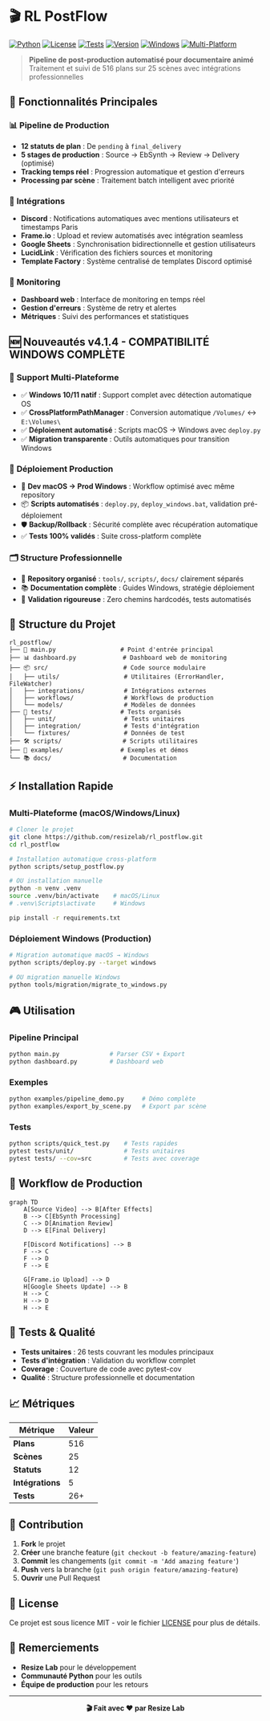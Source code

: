 # 🎬 RL PostFlow

[![Python](https://img.shields.io/badge/Python-3.11+-blue.svg)](https://python.org)
[![License](https://img.shields.io/badge/License-MIT-green.svg)](LICENSE)
[![Tests](https://img.shields.io/badge/Tests-pytest-orange.svg)](tests/)
[![Version](https://img.shields.io/badge/Version-4.1.4-red.svg)](https://github.com/resizelab/rl_postflow/releases)
[![Windows](https://img.shields.io/badge/Windows-Compatible-brightgreen.svg)](docs/WINDOWS_GUIDE.md)
[![Multi-Platform](https://img.shields.io/badge/Multi--Platform-macOS%20%7C%20Windows%20%7C%20Linux-blue.svg)](docs/DEPLOYMENT_STRATEGY.md)

> **Pipeline de post-production automatisé pour documentaire animé**  
> Traitement et suivi de 516 plans sur 25 scènes avec intégrations professionnelles

## 🚀 Fonctionnalités Principales

### 📊 **Pipeline de Production**
- **12 statuts de plan** : De `pending` à `final_delivery`
- **5 stages de production** : Source → EbSynth → Review → Delivery (optimisé)
- **Tracking temps réel** : Progression automatique et gestion d'erreurs
- **Processing par scène** : Traitement batch intelligent avec priorité

### 🔗 **Intégrations**
- **Discord** : Notifications automatiques avec mentions utilisateurs et timestamps Paris
- **Frame.io** : Upload et review automatisés avec intégration seamless
- **Google Sheets** : Synchronisation bidirectionnelle et gestion utilisateurs
- **LucidLink** : Vérification des fichiers sources et monitoring
- **Template Factory** : Système centralisé de templates Discord optimisé

### 🎯 **Monitoring**
- **Dashboard web** : Interface de monitoring en temps réel
- **Gestion d'erreurs** : Système de retry et alertes
- **Métriques** : Suivi des performances et statistiques

## 🆕 Nouveautés v4.1.4 - **COMPATIBILITÉ WINDOWS COMPLÈTE**

### 🔧 **Support Multi-Plateforme**
- ✅ **Windows 10/11 natif** : Support complet avec détection automatique OS
- ✅ **CrossPlatformPathManager** : Conversion automatique `/Volumes/` ↔ `E:\Volumes\`
- ✅ **Déploiement automatisé** : Scripts macOS → Windows avec `deploy.py`
- ✅ **Migration transparente** : Outils automatiques pour transition Windows

### 🚀 **Déploiement Production**
- 🔄 **Dev macOS → Prod Windows** : Workflow optimisé avec même repository
- 📦 **Scripts automatisés** : `deploy.py`, `deploy_windows.bat`, validation pré-déploiement
- 🛡️ **Backup/Rollback** : Sécurité complète avec récupération automatique
- ✅ **Tests 100% validés** : Suite cross-platform complète

### 🗂️ **Structure Professionnelle**
- 📁 **Repository organisé** : `tools/`, `scripts/`, `docs/` clairement séparés
- 📚 **Documentation complète** : Guides Windows, stratégie déploiement
- 🧪 **Validation rigoureuse** : Zero chemins hardcodés, tests automatisés

## 📂 Structure du Projet

```
rl_postflow/
├── 🚀 main.py                  # Point d'entrée principal
├── 📊 dashboard.py             # Dashboard web de monitoring
├── 📦 src/                     # Code source modulaire
│   ├── utils/                  # Utilitaires (ErrorHandler, FileWatcher)
│   ├── integrations/           # Intégrations externes
│   ├── workflows/              # Workflows de production
│   └── models/                 # Modèles de données
├── 🧪 tests/                   # Tests organisés
│   ├── unit/                   # Tests unitaires
│   ├── integration/            # Tests d'intégration
│   └── fixtures/               # Données de test
├── 🛠️ scripts/                 # Scripts utilitaires
├── 🎨 examples/                # Exemples et démos
└── 📚 docs/                    # Documentation
```

## ⚡ Installation Rapide

### **Multi-Plateforme (macOS/Windows/Linux)**

```bash
# Cloner le projet
git clone https://github.com/resizelab/rl_postflow.git
cd rl_postflow

# Installation automatique cross-platform
python scripts/setup_postflow.py

# OU installation manuelle
python -m venv .venv
source .venv/bin/activate    # macOS/Linux
# .venv\Scripts\activate     # Windows

pip install -r requirements.txt
```

### **Déploiement Windows (Production)**

```bash
# Migration automatique macOS → Windows
python scripts/deploy.py --target windows

# OU migration manuelle Windows
python tools/migration/migrate_to_windows.py
```

## 🎮 Utilisation

### Pipeline Principal
```bash
python main.py              # Parser CSV + Export
python dashboard.py         # Dashboard web
```

### Exemples
```bash
python examples/pipeline_demo.py     # Démo complète
python examples/export_by_scene.py   # Export par scène
```

### Tests
```bash
python scripts/quick_test.py    # Tests rapides
pytest tests/unit/              # Tests unitaires
pytest tests/ --cov=src         # Tests avec coverage
```

## 🎯 Workflow de Production

```mermaid
graph TD
    A[Source Video] --> B[After Effects]
    B --> C[EbSynth Processing]
    C --> D[Animation Review]
    D --> E[Final Delivery]
    
    F[Discord Notifications] --> B
    F --> C
    F --> D
    F --> E
    
    G[Frame.io Upload] --> D
    H[Google Sheets Update] --> B
    H --> C
    H --> D
    H --> E
```

## 🧪 Tests & Qualité

- **Tests unitaires** : 26 tests couvrant les modules principaux
- **Tests d'intégration** : Validation du workflow complet
- **Coverage** : Couverture de code avec pytest-cov
- **Qualité** : Structure professionnelle et documentation

## 📈 Métriques

| Métrique | Valeur |
|----------|--------|
| **Plans** | 516 |
| **Scènes** | 25 |
| **Statuts** | 12 |
| **Intégrations** | 5 |
| **Tests** | 26+ |

## 🤝 Contribution

1. **Fork** le projet
2. **Créer** une branche feature (`git checkout -b feature/amazing-feature`)
3. **Commit** les changements (`git commit -m 'Add amazing feature'`)
4. **Push** vers la branche (`git push origin feature/amazing-feature`)
5. **Ouvrir** une Pull Request

## 📄 License

Ce projet est sous licence MIT - voir le fichier [LICENSE](LICENSE) pour plus de détails.

## 🎉 Remerciements

- **Resize Lab** pour le développement
- **Communauté Python** pour les outils
- **Équipe de production** pour les retours

---

<div align="center">
  <b>🎬 Fait avec ❤️ par Resize Lab</b>
</div>
